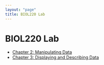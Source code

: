 ```yaml
---
layout: "page"
title: BIOL220 Lab
---
```


# BIOL220 Lab

- [Chapter 2: Manipulating Data](chapter2.html)
- [Chapter 3: Displaying and Describing Data](chapter-3.html)
